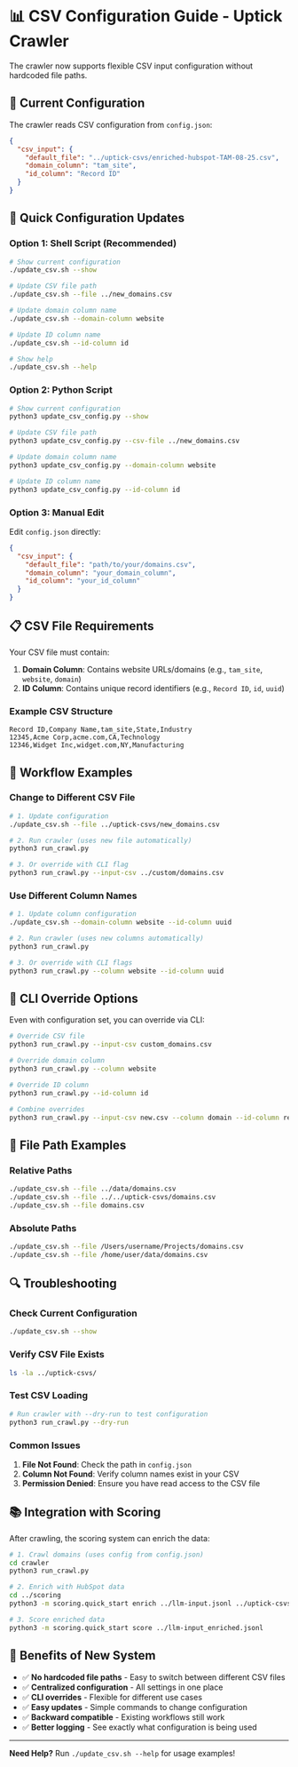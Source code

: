# 📊 CSV Configuration Guide - Uptick Crawler

The crawler now supports flexible CSV input configuration without hardcoded file paths.

## 🔧 **Current Configuration**

The crawler reads CSV configuration from `config.json`:

```json
{
  "csv_input": {
    "default_file": "../uptick-csvs/enriched-hubspot-TAM-08-25.csv",
    "domain_column": "tam_site",
    "id_column": "Record ID"
  }
}
```

## 🚀 **Quick Configuration Updates**

### **Option 1: Shell Script (Recommended)**

```bash
# Show current configuration
./update_csv.sh --show

# Update CSV file path
./update_csv.sh --file ../new_domains.csv

# Update domain column name
./update_csv.sh --domain-column website

# Update ID column name  
./update_csv.sh --id-column id

# Show help
./update_csv.sh --help
```

### **Option 2: Python Script**

```bash
# Show current configuration
python3 update_csv_config.py --show

# Update CSV file path
python3 update_csv_config.py --csv-file ../new_domains.csv

# Update domain column name
python3 update_csv_config.py --domain-column website

# Update ID column name
python3 update_csv_config.py --id-column id
```

### **Option 3: Manual Edit**

Edit `config.json` directly:

```json
{
  "csv_input": {
    "default_file": "path/to/your/domains.csv",
    "domain_column": "your_domain_column",
    "id_column": "your_id_column"
  }
}
```

## 📋 **CSV File Requirements**

Your CSV file must contain:

1. **Domain Column**: Contains website URLs/domains (e.g., `tam_site`, `website`, `domain`)
2. **ID Column**: Contains unique record identifiers (e.g., `Record ID`, `id`, `uuid`)

### **Example CSV Structure**

```csv
Record ID,Company Name,tam_site,State,Industry
12345,Acme Corp,acme.com,CA,Technology
12346,Widget Inc,widget.com,NY,Manufacturing
```

## 🔄 **Workflow Examples**

### **Change to Different CSV File**

```bash
# 1. Update configuration
./update_csv.sh --file ../uptick-csvs/new_domains.csv

# 2. Run crawler (uses new file automatically)
python3 run_crawl.py

# 3. Or override with CLI flag
python3 run_crawl.py --input-csv ../custom/domains.csv
```

### **Use Different Column Names**

```bash
# 1. Update column configuration
./update_csv.sh --domain-column website --id-column uuid

# 2. Run crawler (uses new columns automatically)
python3 run_crawl.py

# 3. Or override with CLI flags
python3 run_crawl.py --column website --id-column uuid
```

## 🎯 **CLI Override Options**

Even with configuration set, you can override via CLI:

```bash
# Override CSV file
python3 run_crawl.py --input-csv custom_domains.csv

# Override domain column
python3 run_crawl.py --column website

# Override ID column
python3 run_crawl.py --id-column id

# Combine overrides
python3 run_crawl.py --input-csv new.csv --column domain --id-column record_id
```

## 📁 **File Path Examples**

### **Relative Paths**
```bash
./update_csv.sh --file ../data/domains.csv
./update_csv.sh --file ../../uptick-csvs/domains.csv
./update_csv.sh --file domains.csv
```

### **Absolute Paths**
```bash
./update_csv.sh --file /Users/username/Projects/domains.csv
./update_csv.sh --file /home/user/data/domains.csv
```

## 🔍 **Troubleshooting**

### **Check Current Configuration**
```bash
./update_csv.sh --show
```

### **Verify CSV File Exists**
```bash
ls -la ../uptick-csvs/
```

### **Test CSV Loading**
```bash
# Run crawler with --dry-run to test configuration
python3 run_crawl.py --dry-run
```

### **Common Issues**

1. **File Not Found**: Check the path in `config.json`
2. **Column Not Found**: Verify column names exist in your CSV
3. **Permission Denied**: Ensure you have read access to the CSV file

## 📚 **Integration with Scoring**

After crawling, the scoring system can enrich the data:

```bash
# 1. Crawl domains (uses config from config.json)
cd crawler
python3 run_crawl.py

# 2. Enrich with HubSpot data
cd ../scoring
python3 -m scoring.quick_start enrich ../llm-input.jsonl ../uptick-csvs/enriched-hubspot-TAM-08-25.csv

# 3. Score enriched data
python3 -m scoring.quick_start score ../llm-input_enriched.jsonl
```

## 🎉 **Benefits of New System**

- ✅ **No hardcoded file paths** - Easy to switch between different CSV files
- ✅ **Centralized configuration** - All settings in one place
- ✅ **CLI overrides** - Flexible for different use cases
- ✅ **Easy updates** - Simple commands to change configuration
- ✅ **Backward compatible** - Existing workflows still work
- ✅ **Better logging** - See exactly what configuration is being used

---

**Need Help?** Run `./update_csv.sh --help` for usage examples!
